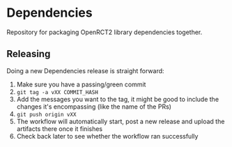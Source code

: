 # Dependencies
Repository for packaging OpenRCT2 library dependencies together.

## Releasing

Doing a new Dependencies release is straight forward:
1. Make sure you have a passing/green commit
2. `git tag -a vXX COMMIT_HASH`
3. Add the messages you want to the tag, it might be good to include the changes it's encompassing (like the name of the PRs)
4. `git push origin vXX`
5. The workflow will automatically start, post a new release and upload the artifacts there once it finishes
6. Check back later to see whether the workflow ran successfully


